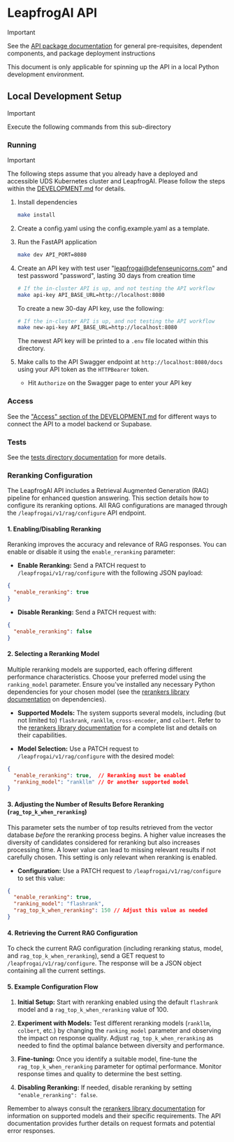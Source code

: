 # LeapfrogAI API

> [!IMPORTANT]
> See the [API package documentation](../../packages/api/README.md) for general pre-requisites, dependent components, and package deployment instructions

This document is only applicable for spinning up the API in a local Python development environment.

## Local Development Setup

> [!IMPORTANT]
> Execute the following commands from this sub-directory

### Running

> [!IMPORTANT]
> The following steps assume that you already have a deployed and accessible UDS Kubernetes cluster and LeapfrogAI. Please follow the steps within the [DEVELOPMENT.md](../../docs/DEVELOPMENT.md) for details.

1. Install dependencies

    ```bash
    make install
    ```

2. Create a config.yaml using the config.example.yaml as a template.

3. Run the FastAPI application

    ```bash
    make dev API_PORT=8080
    ```

4. Create an API key with test user "leapfrogai@defenseunicorns.com" and test password "password", lasting 30 days from creation time

    ```bash
    # If the in-cluster API is up, and not testing the API workflow
    make api-key API_BASE_URL=http://localhost:8080
    ```

    To create a new 30-day API key, use the following:

    ```bash
    # If the in-cluster API is up, and not testing the API workflow
    make new-api-key API_BASE_URL=http://localhost:8080
    ```

    The newest API key will be printed to a `.env` file located within this directory.

5. Make calls to the API Swagger endpoint at `http://localhost:8080/docs` using your API token as the `HTTPBearer` token.

    - Hit `Authorize` on the Swagger page to enter your API key

### Access

See the ["Access" section of the DEVELOPMENT.md](../../docs/DEVELOPMENT.md#access) for different ways to connect the API to a model backend or Supabase.

### Tests

See the [tests directory documentation](../../tests/README.md) for more details.

### Reranking Configuration

The LeapfrogAI API includes a Retrieval Augmented Generation (RAG) pipeline for enhanced question answering. This section details how to configure its reranking options. All RAG configurations are managed through the `/leapfrogai/v1/rag/configure` API endpoint.

#### 1. Enabling/Disabling Reranking

Reranking improves the accuracy and relevance of RAG responses. You can enable or disable it using the `enable_reranking` parameter:

* **Enable Reranking:** Send a PATCH request to `/leapfrogai/v1/rag/configure` with the following JSON payload:

```json
{
  "enable_reranking": true
}
```

* **Disable Reranking:**  Send a PATCH request with:

```json
{
  "enable_reranking": false
}
```

#### 2. Selecting a Reranking Model

Multiple reranking models are supported, each offering different performance characteristics.  Choose your preferred model using the `ranking_model` parameter.  Ensure you've installed any necessary Python dependencies for your chosen model (see the [rerankers library documentation](https://github.com/AnswerDotAI/rerankers) on dependencies).

* **Supported Models:**  The system supports several models, including (but not limited to) `flashrank`, `rankllm`, `cross-encoder`, and `colbert`.  Refer to the [rerankers library documentation](https://github.com/AnswerDotAI/rerankers) for a complete list and details on their capabilities.

* **Model Selection:** Use a PATCH request to `/leapfrogai/v1/rag/configure` with the desired model:

```json
{
  "enable_reranking": true,  // Reranking must be enabled
  "ranking_model": "rankllm" // Or another supported model
}
```

#### 3. Adjusting the Number of Results Before Reranking (`rag_top_k_when_reranking`)

This parameter sets the number of top results retrieved from the vector database *before* the reranking process begins. A higher value increases the diversity of candidates considered for reranking but also increases processing time. A lower value can lead to missing relevant results if not carefully chosen. This setting is only relevant when reranking is enabled.

* **Configuration:** Use a PATCH request to `/leapfrogai/v1/rag/configure` to set this value:

```json
{
  "enable_reranking": true,
  "ranking_model": "flashrank",
  "rag_top_k_when_reranking": 150 // Adjust this value as needed
}
```

#### 4. Retrieving the Current RAG Configuration

To check the current RAG configuration (including reranking status, model, and `rag_top_k_when_reranking`), send a GET request to `/leapfrogai/v1/rag/configure`. The response will be a JSON object containing all the current settings.

#### 5.  Example Configuration Flow

1. **Initial Setup:**  Start with reranking enabled using the default `flashrank` model and a `rag_top_k_when_reranking` value of 100.

2. **Experiment with Models:**  Test different reranking models (`rankllm`, `colbert`, etc.) by changing the `ranking_model` parameter and observing the impact on response quality.  Adjust `rag_top_k_when_reranking` as needed to find the optimal balance between diversity and performance.

3. **Fine-tuning:** Once you identify a suitable model, fine-tune the `rag_top_k_when_reranking` parameter for optimal performance.  Monitor response times and quality to determine the best setting.

4. **Disabling Reranking:** If needed, disable reranking by setting `"enable_reranking": false`.

Remember to always consult the [rerankers library documentation](https://github.com/AnswerDotAI/rerankers) for information on supported models and their specific requirements.  The API documentation provides further details on request formats and potential error responses.
